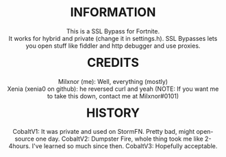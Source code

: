<h1 align="center" style="margin-top: 0px;">INFORMATION</h1>
<p align="center">
  This is a SSL Bypass for Fortnite.<br>
  It works for hybrid and private (change it in settings.h).
  SSL Bypasses lets you open stuff like fiddler and http debugger and use proxies.
</p>

<h1 align="center" style="margin-top: 0px;">CREDITS</h1>
<p align="center">
  Milxnor (me): Well, everything (mostly)<br>
  Xenia (xenia0 on github): he reversed curl and yeah (NOTE: If you want me to take this down, contact me at Milxnor#0101)
</p>

<h1 align="center" style="margin-top: 0px;">HISTORY</h1>
<p align="center">
  CobaltV1: It was private and used on StormFN. Pretty bad, might open-source one day.
  CobaltV2: Dumpster Fire, whole thing took me like 2-4hours. I've learned so much since then.
  CobaltV3: Hopefully acceptable.
</p>
